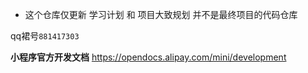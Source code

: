 * 这个仓库仅更新 学习计划 和 项目大致规划 并不是最终项目的代码仓库

qq裙号`881417303`

**小程序官方开发文档** https://opendocs.alipay.com/mini/development



